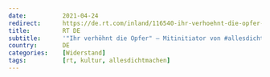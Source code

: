 ```yaml
---
date:          2021-04-24
redirect:      https://de.rt.com/inland/116540-ihr-verhoehnt-die-opfer-mitintiator-von-allesdichtmachen-rechnet-mit-kritikern-ab/
title:         RT DE
subtitle:      '"Ihr verhöhnt die Opfer" – Mitinitiator von #allesdichtmachen rechnet mit Kritikern ab'
country:       DE
categories:    [Widerstand]
tags:          [rt, kultur, allesdichtmachen]
---
```

